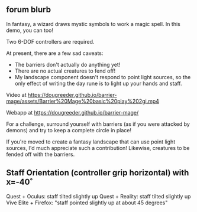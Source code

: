 ## forum blurb

In fantasy, a wizard draws mystic symbols to work a magic spell.
In this demo, you can too! 

Two 6-DOF controllers are required.

At present, there are a few sad caveats:
* The barriers don't actually do anything yet!
* There are no actual creatures to fend off!
* My landscape component doesn't respond to point light sources, so the only effect of writing the day rune is to light up your hands and staff.

Video at https://dougreeder.github.io/barrier-mage/assets/Barrier%20Mage%20basic%20play%202gi.mp4

Webapp at https://dougreeder.github.io/barrier-mage/

For a challenge, surround yourself with barriers (as if you were attacked by demons) and try to keep a complete circle in place!

If you're moved to create a fantasy landscape that can use point light sources, I'd much appreciate such a contribution!
Likewise, creatures to be fended off with the barriers. 

## Staff Orientation (controller grip horizontal) with x=-40˚
Quest + Oculus: staff tilted slightly up
Quest + Reality: staff tilted slightly up
Vive Elite + Firefox: "staff pointed slightly up at about 45 degrees"
